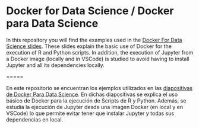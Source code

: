 # Docker for Data Science / Docker para Data Science

In this repository you will find the examples used in the [Docker For Data Science slides](https://github.com/codeurjc/docker-datascience/blob/main/slides/Docker%20para%20Data%20Science.pdf). These slides explain the basic use of Docker for the execution of R and Python scripts. In addition, the execution of Jupyter from a Docker image (locally and in VSCode) is studied to avoid having to install Jupyter and all its dependencies locally.

=====

En este repositorio se encuentran los ejemplos utilizados en las [diapositivas de Docker Para Data Science](https://github.com/codeurjc/docker-datascience/blob/main/slides/Docker%20para%20Data%20Science.pdf). En dichas diapositivas se explica el uso básico de Docker para la ejecución de Scripts de R y Python. Además, se estudia la ejecución de Jupyter desde una imagen Docker (en local y en VSCode) lo que permite evitar tener que instalar Jupyter y todas sus dependencias en local.